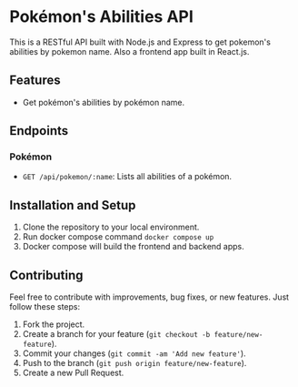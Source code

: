 # Pokémon's Abilities API

This is a RESTful API built with Node.js and Express to get pokemon's abilities by pokemon name.
Also a frontend app built in React.js.

## Features

- Get pokémon's abilities by pokémon name.

## Endpoints

### Pokémon

- `GET /api/pokemon/:name`: Lists all abilities of a pokémon.

## Installation and Setup

1. Clone the repository to your local environment.
2. Run docker compose command `docker compose up`
3. Docker compose will build the frontend and backend apps.

## Contributing

Feel free to contribute with improvements, bug fixes, or new features. Just follow these steps:

1. Fork the project.
2. Create a branch for your feature (`git checkout -b feature/new-feature`).
3. Commit your changes (`git commit -am 'Add new feature'`).
4. Push to the branch (`git push origin feature/new-feature`).
5. Create a new Pull Request.